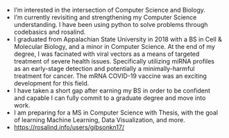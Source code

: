 - I’m interested in the intersection of Computer Science and Biology. 
- I’m currently revisiting and strengthening my Computer Science understanding. I have been using python to solve problems through codebasics and rosalind. 
- I graduated from Appalachian State University in 2018 with a BS in Cell & Molecular Biology, and a minor in Computer Science. At the end of my degree, I was facinated with viral vectors as a means of targeted treatment of severe health issues. Specifically utilizing miRNA profiles as an early-stage detection and potentially a minimally-harmful treatment for cancer. The mRNA COVID-19 vaccine was an exciting development for this field.
- I have taken a short gap after earning my BS in order to be confident and capable I can fully commit to a graduate degree and move into work.
- I am preparing for a MS in Computer Science with Thesis, with the goal of learning Machine Learning, Data Visualization, and more.
- https://rosalind.info/users/gibsonkn17/

<!---
codingCells/codingCells is a ✨ special ✨ repository because its `README.md` (this file) appears on your GitHub profile.
You can click the Preview link to take a look at your changes.
--->

